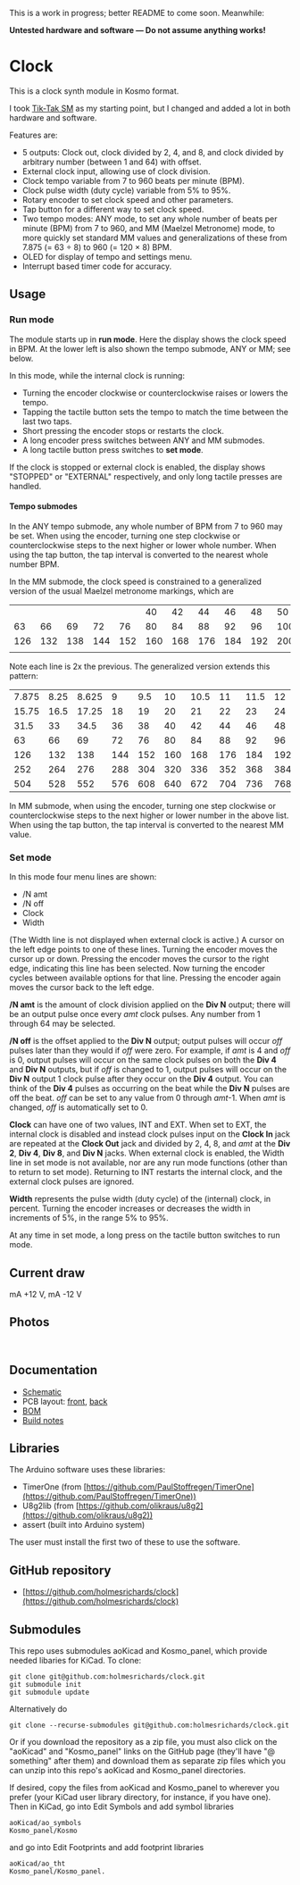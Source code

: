 This is a work in progress; better README to come soon. Meanwhile:

**Untested hardware and software — Do not assume anything works!**

# Clock

This is a clock synth module in Kosmo format.

I took [Tik-Tak SM](https://create.arduino.cc/projecthub/Synthemafia/modular-synth-clock-module-diy-arduino-sm-tik-tak-bd8ded) as my starting point, but I changed and added a lot in both hardware and software.

Features are:

* 5 outputs: Clock out, clock divided by 2, 4, and 8, and clock divided by arbitrary number (between 1 and 64) with offset.
* External clock input, allowing use of clock division.
* Clock tempo variable from 7 to 960 beats per minute (BPM).
* Clock pulse width (duty cycle) variable from 5% to 95%.
* Rotary encoder to set clock speed and other parameters.
* Tap button for a different way to set clock speed.
* Two tempo modes: ANY mode, to set any whole number of beats per minute (BPM) from 7 to 960, and MM (Maelzel Metronome) mode, to more quickly set standard MM values and generalizations of these from 7.875 (= 63 ÷ 8) to 960 (= 120 × 8) BPM.
* OLED for display of tempo and settings menu.
* Interrupt based timer code for accuracy.

## Usage

### Run mode

The module starts up in **run mode**. Here the display shows the clock speed in BPM. At the lower left is also shown the tempo submode, ANY or MM; see below.

In this mode, while the internal clock is running:

* Turning the encoder clockwise or counterclockwise raises or lowers the tempo.
* Tapping the tactile button sets the tempo to match the time between the last two taps.
* Short pressing the encoder stops or restarts the clock.
* A long encoder press switches between ANY and MM submodes.
* A long tactile button press switches to **set mode**.

If the clock is stopped or external clock is enabled, the display shows "STOPPED" or "EXTERNAL" respectively, and only long tactile presses are handled.

#### Tempo submodes

In the ANY tempo submode, any whole number of BPM from 7 to 960 may be set. When using the encoder, turning one step clockwise or counterclockwise steps to the next higher or lower whole number. When using the tap button, the tap interval is converted to the nearest whole number BPM.

In the MM submode, the clock speed is constrained to a generalized version of the usual Maelzel metronome markings, which are

|    |    |    |    |    |    |    |    |    |    |     |     |     |     |     |     |
| ---- | ---- | ---- | ---- | ---- | ---- | ---- | ---- | ---- | ---- | ---- | ---- | ---- | ---- | ---- | ---- |
|    |    |    |    |    | 40 | 42 | 44 | 46 | 48 |  50 |  52 |  54 |  56 |  58 |  60 |
| 63 | 66 | 69 | 72 | 76 | 80 | 84 | 88 | 92 | 96 | 100 | 104 | 108 | 112 | 116 | 120 |
| 126 | 132 | 138 | 144 | 152 | 160 | 168 | 176 | 184 | 192 | 200 | 208 |     |     |     |     |
|    |    |    |    |    |    |    |    |    |    |     |     |     |     |     |     |



Note each line is 2x the previous. The generalized version extends this pattern:

|    |    |    |    |    |    |    |    |    |    |     |     |     |     |     |     |
| ---- | ---- | ---- | ---- | ---- | ---- | ---- | ---- | ---- | ---- | ---- | ---- | ---- | ---- | ---- | ---- |
|7.875 | 8.25 | 8.625 | 9 | 9.5 | 10 | 10.5 | 11 | 11.5 | 12 | 12.5 | 13 | 13.5 | 14 | 14.5 | 15|
|15.75 | 16.5 | 17.25 | 18 | 19 | 20 | 21 | 22 | 23 | 24 | 25 | 26 | 27 | 28 | 29 | 30|
|31.5 | 33 | 34.5 | 36 | 38 | 40 | 42 | 44 | 46 | 48 | 50 | 52 | 54 | 56 | 58 | 60|
| 63 | 66 | 69 | 72 | 76 | 80 | 84 | 88 | 92 | 96 | 100 | 104 | 108 | 112 | 116 | 120 |
|126 | 132 | 138 | 144 | 152 | 160 | 168 | 176 | 184 | 192 | 200 | 208 | 216 | 224 | 232 | 240|
|252 | 264 | 276 | 288 | 304 | 320 | 336 | 352 | 368 | 384 | 400 | 416 | 432 | 448 | 464 | 480|
|504 | 528 | 552 | 576 | 608 | 640 | 672 | 704 | 736 | 768 | 800 | 832 | 864 | 896 | 928 | 960|

In MM submode, when using the encoder, turning one step clockwise or counterclockwise steps to the next higher or lower number in the above list. When using the tap button, the tap interval is converted to the nearest MM value.

### Set mode

In this mode four menu lines are shown:

* /N amt
* /N off
* Clock
* Width

(The Width line is not displayed when external clock is active.) A cursor on the left edge points to one of these lines. Turning the encoder moves the cursor up or down. Pressing the encoder moves the cursor to the right edge, indicating this line has been selected. Now turning the encoder cycles between available options for that line. Pressing the encoder again moves the cursor back to the left edge.

**/N amt** is the amount of clock division applied on the **Div N** output; there will be an output pulse once every *amt* clock pulses. Any number from 1 through 64 may be selected.

**/N off** is the offset applied to the **Div N** output; output pulses will occur *off* pulses later than they would if *off* were zero. For example, if *amt* is 4 and *off* is 0, output pulses will occur on the same clock pulses on both the **Div 4** and **Div N** outputs, but if *off* is changed to 1, output pulses will occur on the **Div N** output 1 clock pulse after they occur on the **Div 4** output. You can think of the **Div 4** pulses as occurring on the beat while the **Div N** pulses are off the beat. *off* can be set to any value from 0 through *amt*-1. When *amt* is changed, *off* is automatically set to 0.

**Clock** can have one of two values, INT and EXT. When set to EXT, the internal clock is disabled and instead clock pulses input on the **Clock In** jack are repeated at the **Clock Out** jack and divided by 2, 4, 8, and *amt* at the **Div 2**, **Div 4**, **Div 8**, and **Div N** jacks. When external clock is enabled, the Width line in set mode is not available, nor are any run mode functions (other than to return to set mode). Returning to INT restarts the internal clock, and the external clock pulses are ignored.

**Width** represents the pulse width (duty cycle) of the (internal) clock, in percent. Turning the encoder increases or decreases the width in increments of 5%, in the range 5% to 95%.

At any time in set mode, a long press on the tactile button switches to run mode.

## Current draw
 mA +12 V,  mA -12 V


## Photos

![]()

![]()

## Documentation

* [Schematic](Docs/.pdf)
* PCB layout: [front](Docs/_layout_front.pdf), [back](Docs/_layout_back.pdf)
* [BOM](Docs/_bom.md)
* [Build notes](Docs/build.md)

## Libraries

The Arduino software uses these libraries:

* TimerOne (from [https://github.com/PaulStoffregen/TimerOne](https://github.com/PaulStoffregen/TimerOne))
* U8g2lib  (from [https://github.com/olikraus/u8g2](https://github.com/olikraus/u8g2))
* assert (built into Arduino system)

The user must install the first two of these to use the software.

## GitHub repository

* [https://github.com/holmesrichards/clock](https://github.com/holmesrichards/clock)

## Submodules

This repo uses submodules aoKicad and Kosmo_panel, which provide needed libaries for KiCad. To clone:

```
git clone git@github.com:holmesrichards/clock.git
git submodule init
git submodule update
```


Alternatively do

```
git clone --recurse-submodules git@github.com:holmesrichards/clock.git
```

Or if you download the repository as a zip file, you must also click on the "aoKicad" and "Kosmo\_panel" links on the GitHub page (they'll have "@ something" after them) and download them as separate zip files which you can unzip into this repo's aoKicad and Kosmo\_panel directories.

If desired, copy the files from aoKicad and Kosmo\_panel to wherever you prefer (your KiCad user library directory, for instance, if you have one). Then in KiCad, go into Edit Symbols and add symbol libraries 

```
aoKicad/ao_symbols
Kosmo_panel/Kosmo
```
and go into Edit Footprints and add footprint libraries 
```
aoKicad/ao_tht
Kosmo_panel/Kosmo_panel.
```
